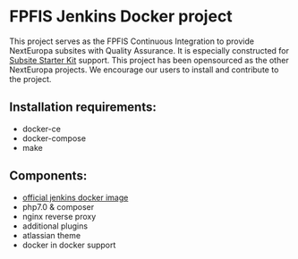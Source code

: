 # FPFIS Jenkins Docker project

This project serves as the FPFIS Continuous Integration to provide NextEuropa subsites with Quality Assurance. It is especially constructed for [Subsite Starter Kit](https://github.com/ec-europa/ssk) support. This project has been opensourced as the other NextEuropa projects. We encourage our users to install and contribute to the project.

## Installation requirements:
- docker-ce
- docker-compose
- make

## Components:
- [official jenkins docker image](https://github.com/jenkinsci/docker)
- php7.0 & composer
- nginx reverse proxy
- additional plugins
- atlassian theme
- docker in docker support
